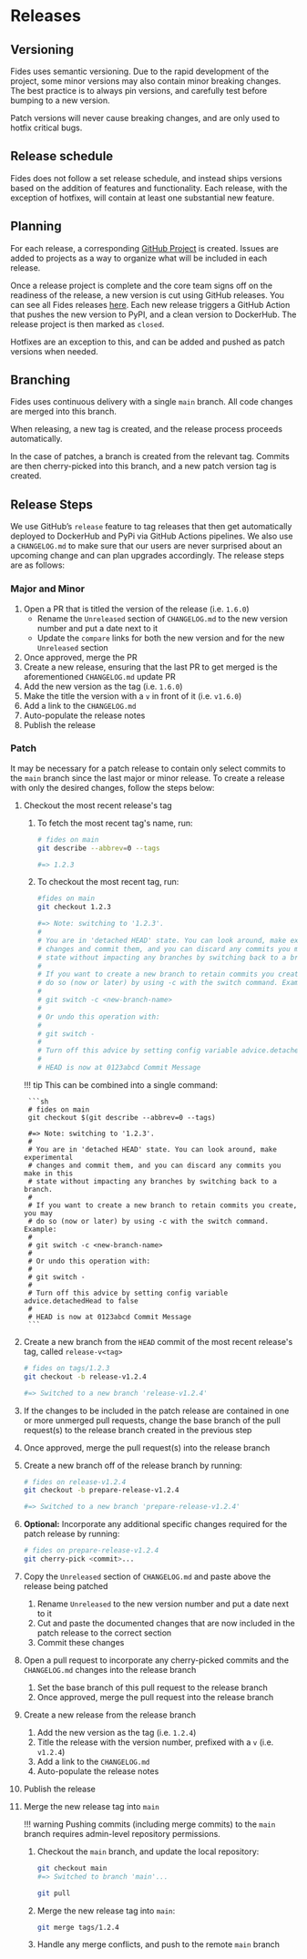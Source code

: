 # Releases

## Versioning

Fides uses semantic versioning. Due to the rapid development of the project, some minor versions may also contain minor breaking changes. The best practice is to always pin versions, and carefully test before bumping to a new version. 

Patch versions will never cause breaking changes, and are only used to hotfix critical bugs.

## Release schedule

Fides does not follow a set release schedule, and instead ships versions based on the addition of features and functionality. Each release, with the exception of hotfixes, will contain at least one substantial new feature.

## Planning

For each release, a corresponding [GitHub Project](https://github.com/ethyca/fides/projects) is created. Issues are added to projects as a way to organize what will be included in each release.

Once a release project is complete and the core team signs off on the readiness of the release, a new version is cut using GitHub releases. You can see all Fides releases [here](https://github.com/ethyca/fides/releases). Each new release triggers a GitHub Action that pushes the new version to PyPI, and a clean version to DockerHub. The release project is then marked as `closed`.

Hotfixes are an exception to this, and can be added and pushed as patch versions when needed.

## Branching

Fides uses continuous delivery with a single `main` branch. All code changes are merged into this branch. 

When releasing, a new tag is created, and the release process proceeds automatically. 

In the case of patches, a branch is created from the relevant tag. Commits are then cherry-picked into this branch, and a new patch version tag is created.

## Release Steps

We use GitHub’s `release` feature to tag releases that then get automatically deployed to DockerHub and PyPi via GitHub Actions pipelines. We also use a `CHANGELOG.md` to make sure that our users are never surprised about an upcoming change and can plan upgrades accordingly. The release steps are as follows:

### Major and Minor

1. Open a PR that is titled the version of the release (i.e. `1.6.0`)
    * Rename the `Unreleased` section of `CHANGELOG.md` to the new version number and put a date next to it
    * Update the `compare` links for both the new version and for the new `Unreleased` section
1. Once approved, merge the PR
1. Create a new release, ensuring that the last PR to get merged is the aforementioned `CHANGELOG.md` update PR
1. Add the new version as the tag (i.e. `1.6.0`)
1. Make the title the version with a `v` in front of it (i.e. `v1.6.0`)
1. Add a link to the `CHANGELOG.md`
1. Auto-populate the release notes
1. Publish the release

### Patch

It may be necessary for a patch release to contain only select commits to the `main` branch since the last major or minor release. To create a release with only the desired changes, follow the steps below:

1. Checkout the most recent release's tag
    1. To fetch the most recent tag's name, run:

        ```sh
        # fides on main
        git describe --abbrev=0 --tags

        #=> 1.2.3
        ```

    1. To checkout the most recent tag, run:

        ```sh
        #fides on main
        git checkout 1.2.3

        #=> Note: switching to '1.2.3'.
        #
        # You are in 'detached HEAD' state. You can look around, make experimental
        # changes and commit them, and you can discard any commits you make in this
        # state without impacting any branches by switching back to a branch.
        #
        # If you want to create a new branch to retain commits you create, you may
        # do so (now or later) by using -c with the switch command. Example:
        #
        # git switch -c <new-branch-name>
        #
        # Or undo this operation with:
        #
        # git switch -
        #
        # Turn off this advice by setting config variable advice.detachedHead to false
        #
        # HEAD is now at 0123abcd Commit Message
        ```

    !!! tip
        This can be combined into a single command:

        ```sh
        # fides on main
        git checkout $(git describe --abbrev=0 --tags)

        #=> Note: switching to '1.2.3'.
        #
        # You are in 'detached HEAD' state. You can look around, make experimental
        # changes and commit them, and you can discard any commits you make in this
        # state without impacting any branches by switching back to a branch.
        #
        # If you want to create a new branch to retain commits you create, you may
        # do so (now or later) by using -c with the switch command. Example:
        #
        # git switch -c <new-branch-name>
        #
        # Or undo this operation with:
        #
        # git switch -
        #
        # Turn off this advice by setting config variable advice.detachedHead to false
        #
        # HEAD is now at 0123abcd Commit Message
        ```

1. Create a new branch from the `HEAD` commit of the most recent release's tag, called `release-v<tag>`

    ```sh
    # fides on tags/1.2.3
    git checkout -b release-v1.2.4

    #=> Switched to a new branch 'release-v1.2.4'
    ```

1. If the changes to be included in the patch release are contained in one or more unmerged pull requests, change the base branch of the pull request(s) to the release branch created in the previous step
1. Once approved, merge the pull request(s) into the release branch
1. Create a new branch off of the release branch by running:

    ```sh
    # fides on release-v1.2.4
    git checkout -b prepare-release-v1.2.4

    #=> Switched to a new branch 'prepare-release-v1.2.4'
    ```

1. **Optional:** Incorporate any additional specific changes required for the patch release by running:

    ```sh
    # fides on prepare-release-v1.2.4
    git cherry-pick <commit>...
    ```

1. Copy the `Unreleased` section of `CHANGELOG.md` and paste above the release being patched
    1. Rename `Unreleased` to the new version number and put a date next to it
    1. Cut and paste the documented changes that are now included in the patch release to the correct section
    1. Commit these changes
1. Open a pull request to incorporate any cherry-picked commits and the `CHANGELOG.md` changes into the release branch
    1. Set the base branch of this pull request to the release branch
    1. Once approved, merge the pull request into the release branch
1. Create a new release from the release branch
    1. Add the new version as the tag (i.e. `1.2.4`)
    1. Title the release with the version number, prefixed with a `v` (i.e. `v1.2.4`)
    1. Add a link to the `CHANGELOG.md`
    1. Auto-populate the release notes
1. Publish the release
1. Merge the new release tag into `main`

    !!! warning
        Pushing commits (including merge commits) to the `main` branch requires admin-level repository permissions.

    1. Checkout the `main` branch, and update the local repository:

        ```sh
        git checkout main
        #=> Switched to branch 'main'...

        git pull
        ```

    1. Merge the new release tag into `main`:

        ```sh
        git merge tags/1.2.4

        ```
    1. Handle any merge conflicts, and push to the remote `main` branch
